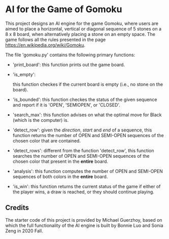 # AI for the Game of Gomoku

This project designs an AI engine for the game Gomoku, where users are aimed to place a horizontal, vertical or diagonal sequence of 5 stones on a 8 x 8 board, when alternatively placing a stone on an empty space. The game follows all the rules presented in the page https://en.wikipedia.org/wiki/Gomoku. 

The file 'gomoku.py' contains the following primary functions:

- 'print_board': 
this function prints out the game board.

- 'is_empty': 

  this function checkes if the current board is empty (i.e., no stone on the board).

- 'is_bounded': 
this function checkes the status of the given sequence and report if it is 'OPEN', 'SEMIOPEN', or 'CLOSED'.

- 'search_max': 
this function advises on what the optimal move for Black (which is the computer) is.

- 'detect_row': 
given the *direction*, *start* and *end* of a sequence, this function returns the number of OPEN and SEMI-OPEN sequences of the chosen color that are contained. 

- 'detect_rows': 
different from the function 'detect_row', this function searches the number of OPEN and SEMI-OPEN sequences of the chosen color that present in the **entire** board. 

- 'analysis':
this function computes the number of OPEN and SEMI-OPEN sequences of both colors in the **entire** board.

- 'is_win': 
this function returns the current status of the game if either of the player wins, a draw is reached, or they should continue playing.




## Credits 
The starter code of this project is provided by Michael Guerzhoy, based on which the full functionality of the AI engine is built by Bonnie Luo and Sonia Zeng in 2020 Fall.